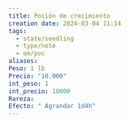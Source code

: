 ```yaml
---
title: Poción de crecimiento
creation date: 2024-03-04 11:14
tags:
  - state/seedling
  - type/note
  - om/poc
aliases: 
Peso: 1 lb
Precio: "10.000"
int_peso: 1
int_precio: 10000
Rareza: 
Efecto: " Agrandar 1d4h"
---
```



